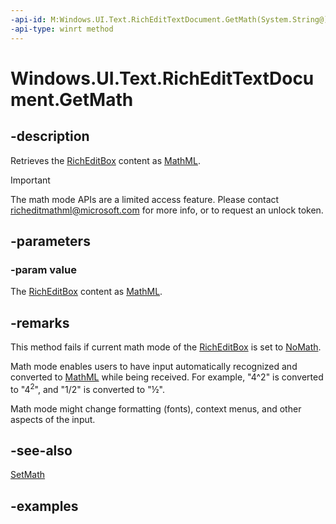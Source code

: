 ```yaml
---
-api-id: M:Windows.UI.Text.RichEditTextDocument.GetMath(System.String@)
-api-type: winrt method
---
```


<!-- Method syntax.
public void RichEditTextDocument.GetMath(String value)
-->

# Windows.UI.Text.RichEditTextDocument.GetMath

## -description

Retrieves the [RichEditBox](../windows.ui.xaml.controls/richeditbox.md) content as [MathML](https://www.w3.org/Math/).

> [!IMPORTANT]
> The math mode APIs are a limited access feature. Please contact [richeditmathml@microsoft.com](mailto:richeditmathml@microsoft.com) for more info, or to request an unlock token.

## -parameters

### -param value

The [RichEditBox](../windows.ui.xaml.controls/richeditbox.md) content as [MathML](https://www.w3.org/Math/).

## -remarks

This method fails if current math mode of the [RichEditBox](../windows.ui.xaml.controls/richeditbox.md) is set to [NoMath](richeditmathmode.md).

Math mode enables users to have input automatically recognized and converted to [MathML](https://www.w3.org/Math/) while being received. For example, "4^2" is converted to "4<sup>2</sup>", and "1/2" is converted to "½".

Math mode might change formatting (fonts), context menus, and other aspects of the input.

## -see-also

[SetMath](richedittextdocument_setmath_83103344.md)

## -examples
